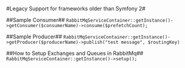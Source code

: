 #Legacy Support for frameworks older than Symfony 2#

##Sample Consumer##
``
RabbitMqServiceContainer::getInstance()->getConsumer($consumerName)->consume($prefetchCount);
``

##Sample Producer##
``
RabbitMqServiceContainer::getInstance()->getProducer($producerName)->publish("test message", $routingKey)
``

##How to Setup Exchanges and Queues in RabbitMq##
``
RabbitMqServiceContainer::getInstance()->setup();
``
